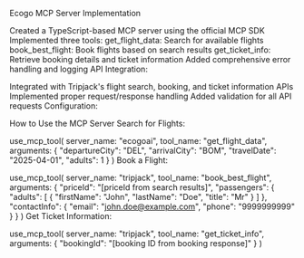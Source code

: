 Ecogo  MCP Server Implementation

Created a TypeScript-based MCP server using the official MCP SDK
Implemented three tools:
get_flight_data: Search for available flights
book_best_flight: Book flights based on search results
get_ticket_info: Retrieve booking details and ticket information
Added comprehensive error handling and logging
API Integration:

Integrated with Tripjack's flight search, booking, and ticket information APIs
Implemented proper request/response handling
Added validation for all API requests
Configuration:


How to Use the MCP Server
Search for Flights:

use_mcp_tool(
  server_name: "ecogoai",
  tool_name: "get_flight_data",
  arguments: {
    "departureCity": "DEL",
    "arrivalCity": "BOM",
    "travelDate": "2025-04-01",
    "adults": 1
  }
)
Book a Flight:

use_mcp_tool(
  server_name: "tripjack",
  tool_name: "book_best_flight",
  arguments: {
    "priceId": "[priceId from search results]",
    "passengers": {
      "adults": [
        {
          "firstName": "John",
          "lastName": "Doe",
          "title": "Mr"
        }
      ]
    },
    "contactInfo": {
      "email": "john.doe@example.com",
      "phone": "9999999999"
    }
  }
)
Get Ticket Information:

use_mcp_tool(
  server_name: "tripjack",
  tool_name: "get_ticket_info",
  arguments: {
    "bookingId": "[booking ID from booking response]"
  }
)
